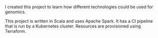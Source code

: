 I created this project to learn how different technologies could be used for genomics. 

This project is written in Scala and uses Apache Spark. It has a CI pipeline that is run by a Kubernetes cluster. Resources are provisioned using Terraform.
